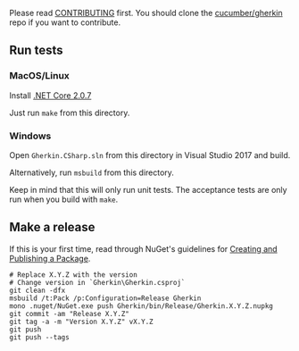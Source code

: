 Please read [CONTRIBUTING](https://github.com/cucumber/gherkin/blob/main/CONTRIBUTING.md) first.
You should clone the [cucumber/gherkin](https://github.com/cucumber/gherkin) repo if you want
to contribute.

## Run tests

### MacOS/Linux

Install [.NET Core 2.0.7](https://github.com/dotnet/core/blob/master/release-notes/download-archives/2.0.7-download.md)
    
Just run `make` from this directory.

### Windows

Open `Gherkin.CSharp.sln` from this directory in Visual Studio 2017 and build.

Alternatively, run `msbuild` from this directory.

Keep in mind that this will only run unit tests. The acceptance tests are only
run when you build with `make`.

## Make a release

If this is your first time, read through NuGet's guidelines for
[Creating and Publishing a Package](https://docs.nuget.org/create/creating-and-publishing-a-package).

    # Replace X.Y.Z with the version
    # Change version in `Gherkin\Gherkin.csproj`
    git clean -dfx
    msbuild /t:Pack /p:Configuration=Release Gherkin
    mono .nuget/NuGet.exe push Gherkin/bin/Release/Gherkin.X.Y.Z.nupkg
    git commit -am "Release X.Y.Z"
    git tag -a -m "Version X.Y.Z" vX.Y.Z
    git push
    git push --tags
